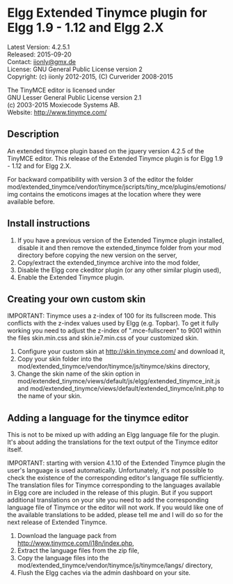 Elgg Extended Tinymce plugin for Elgg 1.9 - 1.12 and Elgg 2.X
=============================================================

Latest Version: 4.2.5.1  
Released: 2015-09-20  
Contact: iionly@gmx.de  
License: GNU General Public License version 2  
Copyright: (c) iionly 2012-2015, (C) Curverider 2008-2015  

The TinyMCE editor is licensed under  
GNU Lesser General Public License version 2.1  
(c) 2003-2015 Moxiecode Systems AB.  
Website: http://www.tinymce.com/  


Description
-----------

An extended tinymce plugin based on the jquery version 4.2.5 of the TinyMCE editor. This release of the Extended Tinymce plugin is for Elgg 1.9 - 1.12 and for Elgg 2.X.

For backward compatibility with version 3 of the editor the folder mod/extended_tinymce/vendor/tinymce/jscripts/tiny_mce/plugins/emotions/img contains the emoticons images at the location where they were available before.


Install instructions
--------------------

1. If you have a previous version of the Extended Tinymce plugin installed, disable it and then remove the extended_tinymce folder from your mod directory before copying the new version on the server,
2. Copy/extract the extended_tinymce archive into the mod folder,
3. Disable the Elgg core ckeditor plugin (or any other similar plugin used),
4. Enable the Extended Tinymce plugin.


Creating your own custom skin
-----------------------------

IMPORTANT: Tinymce uses a z-index of 100 for its fullscreen mode. This conflicts with the z-index values used by Elgg (e.g. Topbar). To get it fully working you need to adjust the z-index of ".mce-fullscreen" to 9001 within the files skin.min.css and skin.ie7.min.css of your customized skin.

1. Configure your custom skin at http://skin.tinymce.com/ and download it,
2. Copy your skin folder into the mod/extended_tinymce/vendor/tinymce/js/tinymce/skins directory,
3. Change the skin name of the skin option in mod/extended_tinymce/views/default/js/elgg/extended_tinymce_init.js and mod/extended_tinymce/views/default/extended_tinymce/init.php to the name of your skin.


Adding a language for the tinymce editor
----------------------------------------

This is not to be mixed up with adding an Elgg language file for the plugin. It's about adding the translations for the text output of the Tinymce editor itself.

IMPORTANT: starting with version 4.1.10 of the Extended Tinymce plugin the user's language is used automatically. Unfortunately, it's not possible to check the existence of the corresponding editor's language file sufficiently. The translation files for Tinymce corresponding to the languages available in Elgg core are included in the release of this plugin. But if you support additional translations on your site you need to add the corresponding language file of Tinymce or the editor will not work. If you would like one of the available translations to be added, please tell me and I will do so for the next release of Extended Tinymce.

1. Download the language pack from http://www.tinymce.com/i18n/index.php,
2. Extract the language files from the zip file,
3. Copy the language files into the mod/extended_tinymce/vendor/tinymce/js/tinymce/langs/ directory,
4. Flush the Elgg caches via the admin dashboard on your site.
